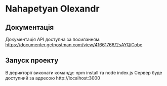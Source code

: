 # Nahapetyan Olexandr

## Документація

Документація API доступна за посиланням: https://documenter.getpostman.com/view/41661766/2sAYQiCobe

## Запуск проекту

В дерикторії виконати команду: npm install та node index.js
Сервер буде доступний за адресою http://localhost:3000

